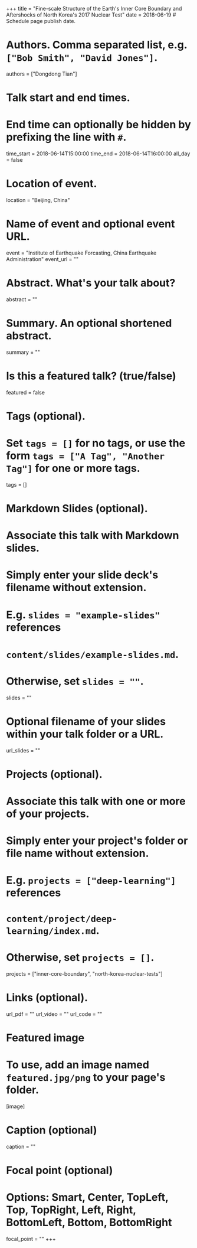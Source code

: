 +++
title = "Fine-scale Structure of the Earth's Inner Core Boundary and Aftershocks of North Korea's 2017 Nuclear Test"
date = 2018-06-19 # Schedule page publish date.

# Authors. Comma separated list, e.g. `["Bob Smith", "David Jones"]`.
authors = ["Dongdong Tian"]

# Talk start and end times.
#   End time can optionally be hidden by prefixing the line with `#`.
time_start = 2018-06-14T15:00:00
time_end = 2018-06-14T16:00:00
all_day = false

# Location of event.
location = "Beijing, China"

# Name of event and optional event URL.
event = "Institute of Earthquake Forcasting, China Earthquake Administration"
event_url = ""

# Abstract. What's your talk about?
abstract = ""

# Summary. An optional shortened abstract.
summary = ""

# Is this a featured talk? (true/false)
featured = false

# Tags (optional).
#   Set `tags = []` for no tags, or use the form `tags = ["A Tag", "Another Tag"]` for one or more tags.
tags = []

# Markdown Slides (optional).
#   Associate this talk with Markdown slides.
#   Simply enter your slide deck's filename without extension.
#   E.g. `slides = "example-slides"` references
#   `content/slides/example-slides.md`.
#   Otherwise, set `slides = ""`.
slides = ""

# Optional filename of your slides within your talk folder or a URL.
url_slides = ""

# Projects (optional).
#   Associate this talk with one or more of your projects.
#   Simply enter your project's folder or file name without extension.
#   E.g. `projects = ["deep-learning"]` references
#   `content/project/deep-learning/index.md`.
#   Otherwise, set `projects = []`.
projects = ["inner-core-boundary", "north-korea-nuclear-tests"]

# Links (optional).
url_pdf = ""
url_video = ""
url_code = ""

# Featured image
# To use, add an image named `featured.jpg/png` to your page's folder.
[image]
  # Caption (optional)
  caption = ""

  # Focal point (optional)
  # Options: Smart, Center, TopLeft, Top, TopRight, Left, Right, BottomLeft, Bottom, BottomRight
  focal_point = ""
+++

